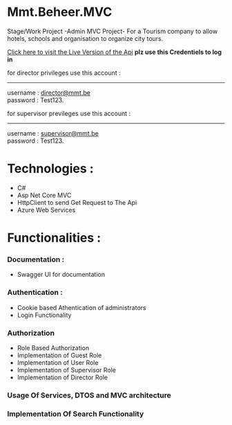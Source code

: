 # Mmt.Beheer.MVC
 Stage/Work Project -Admin MVC Project- For a Tourism company to allow hotels, schools and organisation to organize city tours.
  
<a href="https://mmt-beheer-mvc.azurewebsites.net/" target="_blank">Click here to visit the Live Version of the Api</a> </hr>
<b>plz use this Credentiels to log in </b></br>

for director privileges use this account :<hr>
  username : director@mmt.be</br>
  password : Test123.</br>

for supervisor previleges use this account : <hr>
  username : supervisor@mmt.be</br>
  password : Test123.</br>
  
<h1>Technologies : </h1>
<ul>
  <li>C#</li>
  <li>Asp Net Core MVC</li>
  <li>HttpClient to send Get Request to The Api</li>
  <li>Azure Web Services</li>
</ul>

<h1>Functionalities : </h1>

<h3>Documentation : </h3>
<ul>
  <li>Swagger UI for documentation</li>
</ul>

<h3>Authentication : </h3>
    <ul>
      <li>Cookie based Athentication of administrators</li>
      <li>Login Functionality</li>
    </ul>
    
<h3>Authorization</h3>
  <ul>
    <li>Role Based Authorization</li>
    <li>Implementation of Guest Role</li>
    <li>Implementation of User Role</li>
    <li>Implementation of Supervisor Role</li>
    <li>Implementation of Director Role</li>
  </ul>
  
<h3>Usage Of Services, DTOS and MVC architecture</h3>

<h3>Implementation Of Search Functionality</h3>


